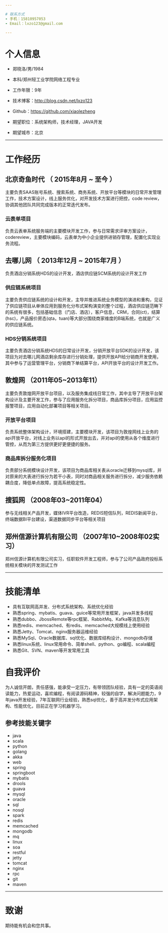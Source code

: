 ```yaml
---

# 联系方式
- 手机：15810957053
- Email：lxzo123@gmail.com 

---
```


# 个人信息

 - 郑晓洛/男/1984 
 - 本科/郑州轻工业学院网络工程专业 
 - 工作年限：9年
 - 技术博客：http://blog.csdn.net/lxzo123
 - Github：https://github.com/xiaolezheng

 - 期望职位：系统架构师，技术经理，JAVA开发
 - 期望城市：北京

---

# 工作经历

## 北京奇鱼时代 （ 2015年8月 ~ 至今 ）
主要负责SAAS账号系统、搜索系统、商务系统、开放平台等模块的日常开发管理工作，技术方案设计，线上服务优化，对开发技术方案进行把控，code review，协调其他团队共同完成版本的正常迭代发布。

### 云表单项目 
负责云表单系统服务端的主要模块开发工作，参与日常需求评审方案设计，codereview，主要模块编码，云表单为中小企业提供进销存管理，配置化实现业务流程。

## 去哪儿网 （ 2013年12月 ~ 2015年7月 ）
负责酒店分销系统HDS的设计开发，酒店供应链SCM系统的设计开发工作

### 供应链系统项目 
主要负责供应链系统的设计和开发，主导并推进系统业务模型的演进和重构，见证了供应链项目从单体应用到服务化分布式架构演变的整个过程，酒店供应链范畴下的系统有很多，包括基础信息（门店、酒店），客户信息，CRM，合同(ct)，结算(hsc)，产品报价房态(qta，tuan)等大部分围绕商家维度的B端系统，也就是广义的供应链系统。

### HDS分销系统项目 
主要负责酒店分销系统HDS的日常设计开发，分销开放平台SDK的设计开发，该项目为对去哪儿网酒店剩余库存进行分销处理，提供开放API给分销商开发使用，其中参与了运营管理平台，分销商下单结算平台，API开放平台的设计开发工作。

## 敦煌网 （2011年05~2013年11）
主要负责敦煌网开放平台项目，以及服务集成线日常工作，其中主导了开放平台架构设计及主要开发工作，参与了应用服务化拆分项目，商品库拆分项目，应用监控报警项目，应用自动化部署项目等相关项目。

### 开放平台项目
负责系统整体架构设计，环境搭建，主要模块开发，该项目为敦煌网线上业务的api开放平台，对线上业务以api的形式开放出去，并对api的使用从各个维度进行管控，从而为第三方提供更好更便捷的服务。

### 商品库拆分服务化项目
负责部分系统模块设计开发，该项目为商品库相关表从oracle迁移到mysql库，并对原来的大表进行拆分为若干小表，同时对商品相关服务进行拆分，减少服务依赖耦合度，降低单点故障，提高系统稳定性。

## 搜狐网 （2008年03~2011年04）
参与无线相关产品开发，媒体IVR平台改造，REDIS短信队列，REDIS新闻平台，终端数据BI平台建设，渠道数据同步平台等相关项目

## 郑州信源计算机有限公司 （2007年10~2008年02实习）
郑州信源计算机有限公司实习，任职软件开发工程师，参与了公司产品政府投标系统相关模块的开发测试工作

---

# 技能清单

- 具有互联网高并发、分布式系统架构、系统优化经验
- 熟悉spring、mybatis、guava、guice等常用开发框架，java并发多线程
- 熟悉dubbo、JbossRemote等rpc框架、RabbitMq、Kafka等消息队列
- 熟悉redis、memcached、有redis、memcached大规模线上使用经验
- 熟悉Jetty、Tomcat、nginx服务器运维经验
- 熟悉MySql、Oracle数据库、sql优化、数据库结构设计、mongodb存储
- 熟悉linux系统、linux常用命令、简单shell、python、go编程、scala编程
- 熟悉Git、SVN、maven等开发常用工具

# 自我评价

为人诚信开朗，责任感强，能承受一定压力，有带领团队经验，具有一定的英语阅读能力，热爱运动，喜欢编程，有阅读源码精神，较强的自学，解决问题能力，9年java开发经验，7年互联网行业经验，熟悉sql优化，善于高并发分布式应用架构、性能优化，目前正在学习机器学习。

## 参考技能关键字

- java
- scala
- python
- golang
- akka
- web
- spring
- springboot
- mybatis
- drools
- guava
- mysql
- oracle
- sql
- nosql
- spark
- redis
- memcached
- mongodb
- mq
- linux
- soa
- restful
- jetty
- tomcat
- nginx
- rpc
- git
- maven

---

# 致谢
期待能有机会和您共事。

